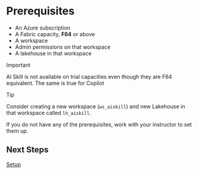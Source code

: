 # Prerequisites

- An Azure subscription
- A Fabric capacity, **F64** or above
- A workspace
- Admin permissions on that workspace
- A lakehouse in that workspace

> [!IMPORTANT]
> AI Skill is not available on trial capacities  even though they are F64 equivalent.  The same is true for Copilot

> [!TIP]
> Consider creating a new workspace (`ws_aiskill`) and new Lakehouse in that workspace called `lh_aiskill`.

If you do not have any of the prerequisites, work with your instructor to set them up.

## Next Steps
[Setup](/setup.md)